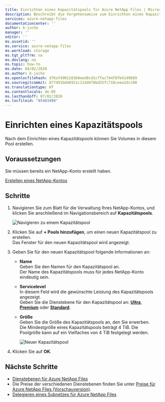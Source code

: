 ```yaml
---
title: Einrichten eines Kapazitätspools für Azure NetApp Files | Microsoft-Dokumentation
description: Beschreibt die Vorgehensweise zum Einrichten eines Kapazitätspools für die Volumeerstellung.
services: azure-netapp-files
documentationcenter: ''
author: b-juche
manager: ''
editor: ''
ms.assetid: ''
ms.service: azure-netapp-files
ms.workload: storage
ms.tgt_pltfrm: na
ms.devlang: na
ms.topic: how-to
ms.date: 04/02/2020
ms.author: b-juche
ms.openlocfilehash: d76af4901103b0eed8cd1cffac744f8fb41d9689
ms.sourcegitcommit: 877491bd46921c11dd478bd25fc718ceee2dcc08
ms.translationtype: HT
ms.contentlocale: de-DE
ms.lasthandoff: 07/02/2020
ms.locfileid: "85483498"
---
```

# <a name="set-up-a-capacity-pool"></a>Einrichten eines Kapazitätspools

Nach dem Einrichten eines Kapazitätspools können Sie Volumes in diesem Pool erstellen.  

## <a name="before-you-begin"></a>Voraussetzungen 

Sie müssen bereits ein NetApp-Konto erstellt haben.   

[Erstellen eines NetApp-Kontos](azure-netapp-files-create-netapp-account.md)

## <a name="steps"></a>Schritte 

1. Navigieren Sie zum Blatt für die Verwaltung Ihres NetApp-Kontos, und klicken Sie anschließend im Navigationsbereich auf **Kapazitätspools**.  
    
    ![Navigieren zu einem Kapazitätspool](../media/azure-netapp-files/azure-netapp-files-navigate-to-capacity-pool.png)

2. Klicken Sie auf **+ Pools hinzufügen**, um einen neuen Kapazitätspool zu erstellen.   
    Das Fenster für den neuen Kapazitätspool wird angezeigt.

3. Geben Sie für den neuen Kapazitätspool folgende Informationen an:  
   * **Name**  
     Geben Sie den Namen für den Kapazitätspool an.  
     Der Name des Kapazitätspools muss für jedes NetApp-Konto eindeutig sein.

   * **Servicelevel**   
     In diesem Feld wird die gewünschte Leistung des Kapazitätspools angezeigt.  
     Geben Sie die Dienstebene für den Kapazitätspool an: [**Ultra**](azure-netapp-files-service-levels.md#Ultra), [**Premium**](azure-netapp-files-service-levels.md#Premium) oder [**Standard**](azure-netapp-files-service-levels.md#Standard).

   * **Größe**     
     Geben Sie die Größe des Kapazitätspools an, den Sie erwerben.        
     Die Mindestgröße eines Kapazitätspools beträgt 4 TiB. Die Poolgröße kann auf ein Vielfaches von 4 TiB festgelegt werden.   
      
     ![Neuer Kapazitätspool](../media/azure-netapp-files/azure-netapp-files-new-capacity-pool.png)

4. Klicken Sie auf **OK**.

## <a name="next-steps"></a>Nächste Schritte 

- [Dienstebenen für Azure NetApp Files](azure-netapp-files-service-levels.md)
- Die Preise der verschiedenen Dienstebenen finden Sie unter [Preise für Azure NetApp Files (Vorschauversion)](https://azure.microsoft.com/pricing/details/storage/netapp/).
- [Delegieren eines Subnetzes für Azure NetApp Files](azure-netapp-files-delegate-subnet.md)
